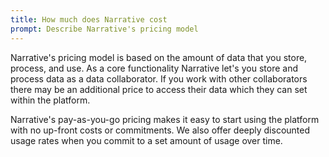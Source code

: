 ```yaml
---
title: How much does Narrative cost
prompt: Describe Narrative's pricing model
---
```

Narrative's pricing model is based on the amount of data that you store, process, and use.  As a core functionality Narrative let's you store and process data as a data collaborator.  If you work with other collaborators there may be an additional price to access their data which they can set within the platform.

Narrative's pay-as-you-go pricing makes it easy to start using the platform with no up-front costs or commitments. We also offer deeply discounted usage rates when you commit to a set amount of usage over time.